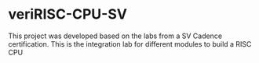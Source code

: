 # veriRISC-CPU-SV
This project was developed based on the labs from a SV Cadence certification. This is the integration lab for different modules to build a RISC CPU
